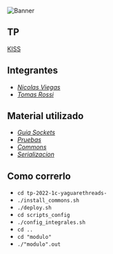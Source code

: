 
![Banner](https://user-images.githubusercontent.com/62635603/178380124-a8ac6369-8065-46e7-b807-cb4936ee24e2.png)


## TP
[KISS]: https://docs.google.com/document/d/17WP76Vsi6ZrYlpYT8xOPXzLf42rQgtyKsOdVkyL5Jj0/edit

[KISS]

## Integrantes
[_Nicolas Viegas_]: https://github.com/nicolasviegas
[_Tomas Rossi_]: https://github.com/TomasR264


* [_Nicolas Viegas_] 
* [_Tomas Rossi_]


## Material utilizado
[_Guia Sockets_]:https://docs.google.com/document/d/17E5ge5eC6wRAeh5AWETRBB7UrmqBQ6i0JjfUD7KRY68/edit
[_Pruebas_]: https://docs.google.com/document/d/1SBBTCweMCiBg6TPTt7zxdinRh4ealRasbu0bVlkty5o/edit
[_Commons_]: https://github.com/sisoputnfrba/so-commons-library
[_Serializacion_]:https://docs.google.com/presentation/d/1-S30Imgw-4KxIyHK-p7kO07UZdY7OGrLTXSGhfkl1Ug/edit#slide=id.p1

* [_Guia Sockets_]
* [_Pruebas_]
* [_Commons_]
* [_Serializacion_]


## Como correrlo
* ``cd tp-2022-1c-yaguarethreads-``
* ``./install_commons.sh``
* ``./deploy.sh``
* ``cd scripts_config``
* ``./config_integrales.sh``
* ``cd ..``
* ``cd "modulo"``
* ``./"modulo".out``

